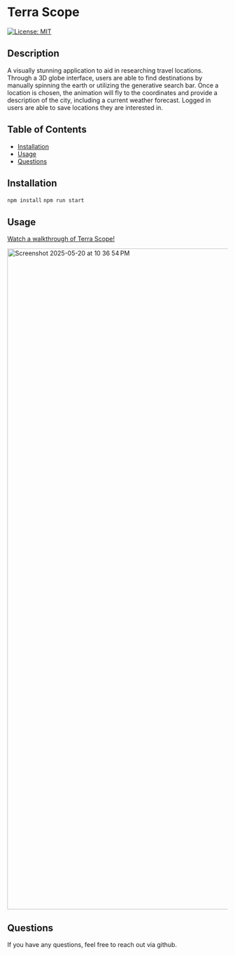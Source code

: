 
# Terra Scope

[![License: MIT](https://img.shields.io/badge/License-MIT-yellow.svg)](https://opensource.org/licenses/MIT)

## Description
A visually stunning application to aid in researching travel locations. Through a 3D globe interface, users are able to find destinations by manually spinning the earth or utilizing the generative search bar. Once a location is chosen, the animation will fly to the coordinates and provide a description of the city, including a current weather forecast. Logged in users are able to save locations they are interested in.

## Table of Contents
- [Installation](#installation)
- [Usage](#usage)
- [Questions](#questions)

## Installation

```npm install```
```npm run start```

## Usage

[Watch a walkthrough of Terra Scope!](https://youtu.be/yEcrkbRSErE)


<img width="1512" alt="Screenshot 2025-05-20 at 10 36 54 PM" src="https://github.com/user-attachments/assets/d920990a-cea1-4e29-8ecd-89c5b5754600" />

## Questions
If you have any questions, feel free to reach out via github.
